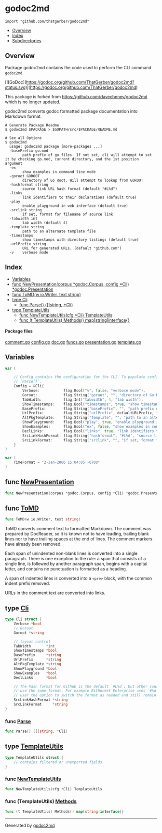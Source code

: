 # godoc2md

`import "github.com/thatgerber/godoc2md"`

* [Overview](#pkg-overview)
* [Index](#pkg-index)
* [Subdirectories](#pkg-subdirectories)

## <a name="pkg-overview">Overview</a>

Package godoc2md contains the code used to perform the CLI command
`godoc2md`.

[![GoDoc](<a href="https://godoc.org/github.com/ThatGerber/godoc2md?status.svg">https://godoc.org/github.com/ThatGerber/godoc2md?status.svg</a>)](<a href="https://godoc.org/github.com/ThatGerber/godoc2md">https://godoc.org/github.com/ThatGerber/godoc2md</a>)

This package is forked from <a href="https://github.com/davecheney/godoc2md">https://github.com/davecheney/godoc2md</a>
which is no longer updated.

godoc2md converts godoc formatted package documentation into Markdown format.

```
# Generate Package Readme
$ godoc2md $PACKAGE > $GOPATH/src/$PACKAGE/README.md

# See all Options
$ godoc2md
  usage: godoc2md package [more-packages ...]
  -basePrefix go.mod
	  	path prefix of go files. If not set, cli will attempt to set it by checking go.mod, current directory, and the 1st position argument
  -ex
	  	show examples in command line mode
  -goroot GOROOT
	  	directory of Go Root. Will attempt to lookup from GOROOT
  -hashformat string
	  	source link URL hash format (default "#L%d")
  -links
	  	link identifiers to their declarations (default true)
  -play
	  	enable playground in web interface (default true)
  -srclink string
	  	if set, format for filename of source link
  -tabwidth int
	  	tab width (default 4)
  -template string
	  	path to an alternate template file
  -timestamps
	  	show timestamps with directory listings (default true)
  -urlPrefix string
	  	URL for generated URLs. (default "github.com")
  -v	verbose mode
```

## <a name="pkg-index">Index</a>

* [Variables](#pkg-variables)
* [func NewPresentation(corpus *godoc.Corpus, config *Cli) *godoc.Presentation](#NewPresentation)
* [func ToMD(w io.Writer, text string)](#ToMD)
* [type Cli](#Cli)
  * [func Parse() ([]string, *Cli)](#Parse)
* [type TemplateUtils](#TemplateUtils)
  * [func NewTemplateUtils(cfg *Cli) TemplateUtils](#NewTemplateUtils)
  * [func (t TemplateUtils) Methods() map[string]interface{}](#TemplateUtils.Methods)

#### <a name="pkg-files">Package files</a>

[comment.go](https://github.com/thatgerber/godoc2md/blob/master/comment.go) [config.go](https://github.com/thatgerber/godoc2md/blob/master/config.go) [doc.go](https://github.com/thatgerber/godoc2md/blob/master/doc.go) [funcs.go](https://github.com/thatgerber/godoc2md/blob/master/funcs.go) [presentation.go](https://github.com/thatgerber/godoc2md/blob/master/presentation.go) [template.go](https://github.com/thatgerber/godoc2md/blob/master/template.go) 

## <a name="pkg-variables">Variables</a>

```go
var (

    // Config contains the configuration for the CLI. To populate config, call
    // `Parse()`.
    Config = &Cli{
        Verbose:           flag.Bool("v", false, "verbose mode"),
        Goroot:            flag.String("goroot", "", "directory of Go Root. Will attempt to lookup from `GOROOT`"),
        TabWidth:          flag.Int("tabwidth", 4, "tab width"),
        ShowTimestamps:    flag.Bool("timestamps", true, "show timestamps with directory listings"),
        BasePrefix:        flag.String("basePrefix", "", "path prefix of go files. If not set, cli will attempt to set it by checking `go.mod`, current directory, and the 1st position argument"),
        UrlPrefix:         flag.String("urlPrefix", defaultURLPrefix, "URL for generated URLs."),
        AltPkgTemplate:    flag.String("template", "", "path to an alternate template file"),
        ShowPlayground:    flag.Bool("play", true, "enable playground in web interface"),
        ShowExamples:      flag.Bool("ex", false, "show examples in command line mode"),
        DeclLinks:         flag.Bool("links", true, "link identifiers to their declarations"),
        SrcLinkHashFormat: flag.String("hashformat", "#L%d", "source link URL hash format"),
        SrcLinkFormat:     flag.String("srclink", "", "if set, format for filename of source link"),
    }
)
```

```go
var (
    TimeFormat = "2-Jan-2006 15:04:05 -0700"
)
```

## <a name="NewPresentation">func</a> [NewPresentation](https://github.com/thatgerber/godoc2md/blob/master/presentation.go#L46)

```go
func NewPresentation(corpus *godoc.Corpus, config *Cli) *godoc.Presentation
```

## <a name="ToMD">func</a> [ToMD](https://github.com/thatgerber/godoc2md/blob/master/comment.go#L58)

```go
func ToMD(w io.Writer, text string)
```

ToMD converts comment text to formatted Markdown. The comment was prepared by
DocReader, so it is known not to have leading, trailing blank lines nor to
have trailing spaces at the end of lines. The comment markers have already
been removed.

Each span of unindented non-blank lines is converted into a single paragraph.
There is one exception to the rule: a span that consists of a single line, is
followed by another paragraph span, begins with a capital letter, and
contains no punctuation is formatted as a heading.

A span of indented lines is converted into a `<pre>` block, with the common
indent prefix removed.

URLs in the comment text are converted into links.

## <a name="Cli">type</a> [Cli](https://github.com/thatgerber/godoc2md/blob/master/config.go#L74)

```go
type Cli struct {
    Verbose *bool
    // Goroot
    Goroot *string

    // layout control
    TabWidth       *int
    ShowTimestamps *bool
    BasePrefix     *string
    UrlPrefix      *string
    AltPkgTemplate *string
    ShowPlayground *bool
    ShowExamples   *bool
    DeclLinks      *bool

    // The hash format for Github is the default `#L%d`; but other source control platforms do not
    // use the same format. For example Bitbucket Enterprise uses `#%d`. This option provides the
    // user the option to switch the format as needed and still remain backwards compatible.
    SrcLinkHashFormat *string
    SrcLinkFormat     *string
}
```

### <a name="Parse">func</a> [Parse](https://github.com/thatgerber/godoc2md/blob/master/config.go#L96)

```go
func Parse() ([]string, *Cli)
```

## <a name="TemplateUtils">type</a> [TemplateUtils](https://github.com/thatgerber/godoc2md/blob/master/funcs.go#L26)

```go
type TemplateUtils struct {
    // contains filtered or unexported fields
}
```

### <a name="NewTemplateUtils">func</a> [NewTemplateUtils](https://github.com/thatgerber/godoc2md/blob/master/funcs.go#L32)

```go
func NewTemplateUtils(cfg *Cli) TemplateUtils
```

### <a name="TemplateUtils.Methods">func</a> (TemplateUtils) [Methods](https://github.com/thatgerber/godoc2md/blob/master/funcs.go#L40)

```go
func (t TemplateUtils) Methods() map[string]interface{}
```

- - -
Generated by [godoc2md](http://github.com/thatgerber/godoc2md)
